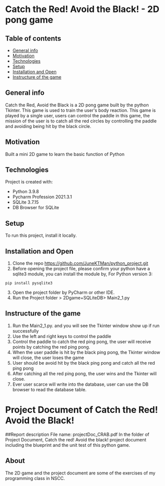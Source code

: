 # Catch the Red! Avoid the Black! - 2D pong game 

## Table of contents
* [General info](#general-info)
* [Motivation](#motivation)
* [Technologies](#technologies)
* [Setup](#setup)
* [Installation and Open](#installation-and-open)
* [Instructure of the game](#instruction-of-the-game)


## General info
Catch the Red, Avoid the Black is a 2D pong game built by the python Tkinter. This game 
is used to train the user's body reaction. This game is played by a single user, users can 
control the paddle in this game, the mission of the user is to catch all the red circles by 
controlling the paddle and avoiding being hit by the black circle. 


## Motivation
Built a mini 2D game to learn the basic function of Python

	
## Technologies
Project is created with:
* Python 3.9.8
* Pycharm Profession 2021.3.1
* SQLite 3.7.15
* DB Browser for SQLite

	
## Setup
To run this project, install it locally.


## Installation and Open 
1. Clone the repo https://github.com/JuneKTMan/python_project.git
2. Before opening the project file, please confirm your python have a sqlite3 module, you can install the module by,
For Python version 3:
```
pip install pysqlite3

```
3. Open the project folder by PyCharm or other IDE. 
4. Run the Project folder > 2Dgame+SQLiteDB> Main2_1.py


## Instructure of the game
1. Run the Main2_1.py. and you will see the Tkinter window show up if run successfully
2. Use the left and right keys to control the paddle
3. Control the paddle to catch the red ping pong, the user will receive points by catching the red ping pong.
4. When the user paddle is hit by the black ping pong, the Tkinter window will close, the user loses the game
5. User should be avoid hit by the black ping pong and catch all the red ping pong
6. After catching all the red ping pong, the user wins and the Tkinter will close.
7. Ever user scarce will write into the database, user can use the DB browser to read the database table. 


# Project Document of Catch the Red! Avoid the Black!

##Report description
File name: projectDoc_CRAB.pdf 
In the folder of Project Document, Catch the red! Avoid the black! project document including the blueprint and the unit test of this python game.


## About
The 2D game and the project document are some of the exercises of my programming class in NSCC. 
